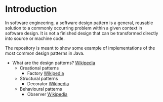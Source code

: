 # Introduction
In software engineering, a software design pattern is a general, reusable solution to a commonly occurring problem within a given context in software design. It is not a finished design that can be transformed directly into source or machine code.

The repository is meant to show some example of implementations of the most common design patterns in Java.

* What are the design patterns? [Wikipedia](https://en.wikipedia.org/wiki/Software_design_pattern)
    - Creational patterns
        - Factory [Wikipedia](https://en.wikipedia.org/wiki/Factory_method_pattern)
    - Structural patterns
        - Decorator [Wikipedia](https://en.wikipedia.org/wiki/Decorator_pattern)
    - Behavioural patterns
        - Observer [Wikipedia](https://en.wikipedia.org/wiki/Observer_pattern)